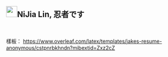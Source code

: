 <h2><a id="user-content-nijia-lin-忍者です" class="anchor" aria-hidden="true" href="#nijia-lin-忍者です"><span aria-hidden="true" class="octicon octicon-link"></span></a>
<a target="_blank" rel="noopener noreferrer nofollow" href="https://camo.githubusercontent.com/dcf23c4521fb1c3e0618b99e22b3728c8f5894d6122c50c7b3ddc12f98e14604/68747470733a2f2f7370726f66696c652e6c696e652d7363646e2e6e65742f30684b76546f684e704946466c3546675a48775a64714a676c47467a4e615a30314c584852616278684654446c4e493174614269565a61423543536a74484a31594a41434a534e307846486a703142574d5f5a30446f6258346d536d35414946454d584868627551"><img src="https://camo.githubusercontent.com/dcf23c4521fb1c3e0618b99e22b3728c8f5894d6122c50c7b3ddc12f98e14604/68747470733a2f2f7370726f66696c652e6c696e652d7363646e2e6e65742f30684b76546f684e704946466c3546675a48775a64714a676c47467a4e615a30314c584852616278684654446c4e493174614269565a61423543536a74484a31594a41434a534e307846486a703142574d5f5a30446f6258346d536d35414946454d584868627551" width="30" height="30" data-canonical-src="https://sprofile.line-scdn.net/0hKvTohNpIFFl5FgZHwZdqJglGFzNaZ01LXHRabxhFTDlNI1taBiVZaB5CSjtHJ1YJACJSN0xFHjp1BWM_Z0DobX4mSm5AIFEMXHhbuQ" style="max-width: 100%;"></a>NiJia Lin, 忍者です</h2><br><p>樣板： <a href="https://www.overleaf.com/latex/templates/jakes-resume-anonymous/cstpnrbkhndn?mibextid=Zxz2cZ" rel="nofollow">https://www.overleaf.com/latex/templates/jakes-resume-anonymous/cstpnrbkhndn?mibextid=Zxz2cZ</a></p>
